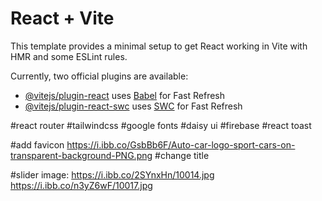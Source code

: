 # React + Vite

This template provides a minimal setup to get React working in Vite with HMR and some ESLint rules.

Currently, two official plugins are available:

- [@vitejs/plugin-react](https://github.com/vitejs/vite-plugin-react/blob/main/packages/plugin-react/README.md) uses [Babel](https://babeljs.io/) for Fast Refresh
- [@vitejs/plugin-react-swc](https://github.com/vitejs/vite-plugin-react-swc) uses [SWC](https://swc.rs/) for Fast Refresh


#react router
#tailwindcss
#google fonts
#daisy ui
#firebase
#react toast


#add favicon https://i.ibb.co/GsbBb6F/Auto-car-logo-sport-cars-on-transparent-background-PNG.png
#change title 

#slider image: https://i.ibb.co/2SYnxHn/10014.jpg
https://i.ibb.co/n3yZ6wF/10017.jpg
